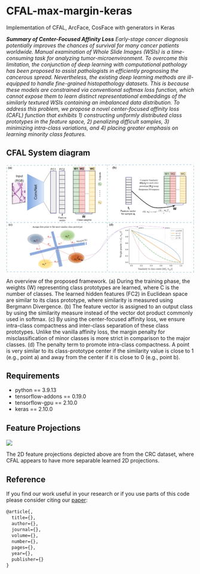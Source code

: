# CFAL-max-margin-keras
Implementation of CFAL, ArcFace, CosFace with generators in Keras

***Summary of Center-Focused Affinity Loss** Early-stage cancer diagnosis potentially improves the chances of survival for many cancer patients worldwide. 
Manual examination of Whole Slide Images (WSIs) is a time-consuming task for analyzing tumor-microenvironment.
To overcome this limitation, the conjunction of deep learning with computational pathology has been proposed to assist pathologists in efficiently prognosing the cancerous spread. Nevertheless, the existing deep learning methods are ill-equipped to handle fine-grained histopathology datasets. This is because these models are constrained via conventional softmax loss function, which cannot expose them to learn distinct representational embeddings of the similarly textured WSIs containing an imbalanced data distribution. To address this problem, we propose a novel center-focused affinity loss (CAFL) function that exhibits 1) constructing uniformly distributed class prototypes in the feature space, 2) penalizing difficult samples, 3) minimizing intra-class variations, and 4) placing greater emphasis on learning minority class features.*


##  CFAL System diagram 
<img src="imgs/MainDiagram.jpg" width="1000px" align="center" />

An overview of the proposed framework. (a) During the training phase, the weights (W) representing class prototypes are learned, where C is the number of classes. The learned hidden features (FC2) in Euclidean space are similar to its class prototype, where similarity is measured using Bergmann Divergence. (b) The feature vector is assigned to an output class by using the similarity measure instead of the vector dot product commonly used in softmax. (c) By using the center-focused affinity loss, we ensure intra-class compactness and inter-class separation of these class prototypes. Unlike the vanilla affinity loss, the margin penalty for misclassification of minor classes is more strict in comparison to the major classes. (d) The penalty term to promote intra-class compactness. A point is very similar to its class-prototype center if the similarity value is close to 1 (e.g., point a) and away from the center if it is close to 0 (e.g., point b).


## Requirements

- python == 3.9.13
- tensorflow-addons == 0.19.0
- tensorflow-gpu == 2.10.0
- keras == 2.10.0


## Feature Projections

<img src="imgs/projections.gif.jpg" width="700px" align="center" />

The 2D feature projections depicted above are from the CRC dataset, where CFAL appears to have more separable learned 2D projections.

## Reference
If you find our work useful in your research or if you use parts of this code please consider citing our [paper]():


```
@article{,
  title={},
  author={},
  journal={},
  volume={},
  number={},
  pages={},
  year={},
  publisher={}
}
```
